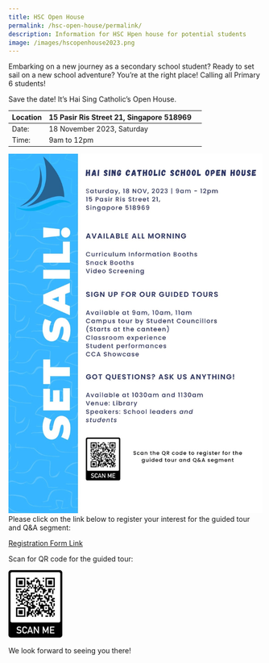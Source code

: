 ```yaml
---
title: HSC Open House
permalink: /hsc-open-house/permalink/
description: Information for HSC Hpen house for potential students
image: /images/hscopenhouse2023.png
---
```

Embarking on a new journey as a secondary school student? Ready to set sail on a new school adventure? You’re at the right place! Calling all Primary 6 students!

Save the date! It’s Hai Sing Catholic’s Open House.


| Location | 15 Pasir Ris Street 21, Singapore 518969|  |
| -------- | -------- | -------- |
| Date:     |  18 November 2023, Saturday     |   |
| Time:    |  9am to 12pm     |   |

 ![](/images/2023%20HSC%20Open%20house/open%20house%20poster.jpg)
Please click on the link below to register your interest for the guided tour and Q&A segment: 

[Registration Form Link](https://forms.moe.edu.sg/forms/vN01ao)

Scan for QR code for the guided tour:

![Please scan the QR Code to register for guided tour](/images/2023%20HSC%20Open%20house/open%20house%20qr%20code.png)

We look forward to seeing you there!